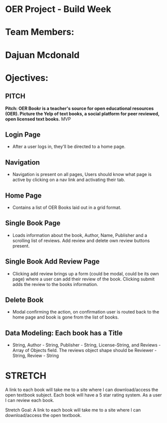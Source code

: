 # OER Project - Build Week 

# Team Members: 
# 
# Dajuan Mcdonald
# 
# Ojectives:
## PITCH
**Pitch: OER Bookr is a teacher's source for open educational resources (OER). Picture the Yelp of text books, a social platform for peer reviewed, open licensed text books.**
MVP
## Login Page 
- After a user logs in, they'll be directed to a home page.

## Navigation 
- Navigation is present on all pages, Users should know what page is active by clicking on a nav link and activating their tab.

## Home Page 
- Contains a list of OER Books laid out in a grid format.

## Single Book Page 
- Loads information about the book, Author, Name, Publisher and a scrolling list of reviews. Add review and delete own review buttons present.

## Single Book Add Review Page 
- Clicking add review brings up a form (could be modal, could be its own page) where a user can add their review of the book. Clicking submit adds the review to the books information.

## Delete Book 
- Modal confirming the action, on confirmation user is routed back to the home page and book is gone from the list of books.

## Data Modeling: Each book has a Title 
- String, Author - String, Publisher - String, License-String, and Reviews - Array of Objects field. The reviews object shape should be Reviewer - String, Review - String
# STRETCH
A link to each book will take me to a site where I can download/access the open textbook subject. Each book will have a 5 star rating system. As a user I can review each book.

 Stretch Goal: A link to each book will take me to a site where I can download/access the open textbook.
